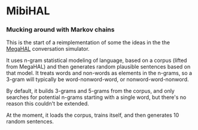 # MibiHAL

### Mucking around with Markov chains

This is the start of a reimplementation of some the ideas in the the [MegaHAL](http://megahal.alioth.debian.org/)
conversation simulator.

It uses n-gram statistical modeling of language, based on a corpus (lifted from MegaHAL) and then generates random plausible
sentences based on that model. It treats words and non-words as elements in the n-grams, so a 3-gram will typically be
word-nonword-word, or nonword-word-nonword.

By default, it builds 3-grams and 5-grams from the corpus, and only searches for potential n-grams starting with a single
word, but there's no reason this couldn't be extended.

At the moment, it loads the corpus, trains itself, and then generates 10 random sentences.
